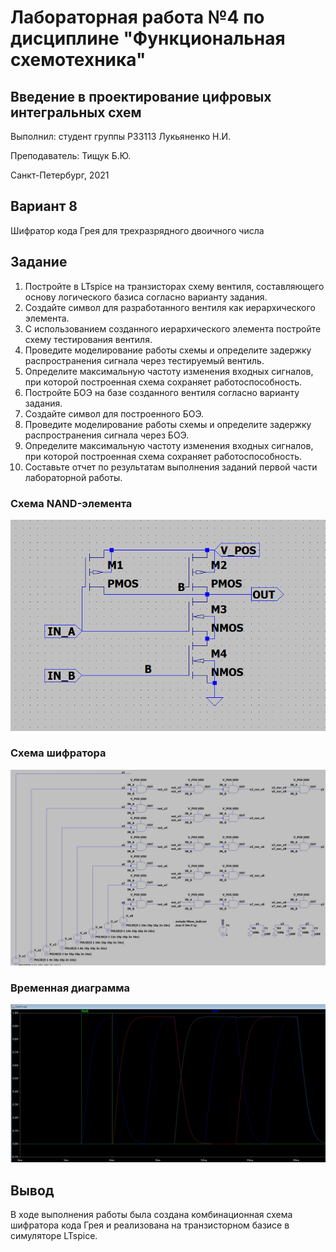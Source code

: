 # Лабораторная работа №4 по дисциплине "Функциональная схемотехника"
## Введение в проектирование цифровых интегральных схем

Выполнил: студент группы P33113 Лукьяненко Н.И.

Преподаватель: Тищук Б.Ю. 

Санкт-Петербург, 2021

## Вариант 8
Шифратор кода Грея для трехразрядного двоичного числа

## Задание
1. Постройте в LTspice на транзисторах схему вентиля, составляющего основу логического базиса согласно варианту задания.
2. Создайте символ для разработанного вентиля как иерархического элемента.
3. С использованием созданного иерархического элемента постройте схему тестирования вентиля.
4. Проведите моделирование работы схемы и определите задержку распространения сигнала через тестируемый вентиль.
5. Определите максимальную частоту изменения входных сигналов, при которой построенная схема сохраняет работоспособность.
6. Постройте БОЭ на базе созданного вентиля согласно варианту задания.
7. Создайте символ для построенного БОЭ.
8. Проведите моделирование работы схемы и определите задержку распространения сигнала через БОЭ.
9. Определите максимальную частоту изменения входных сигналов, при которой построенная схема сохраняет работоспособность.
10. Составьте отчет по результатам выполнения заданий первой части лабораторной работы.

### Схема NAND-элемента
![NAND](https://raw.githubusercontent.com/BeeRHaZaRD/Circuit-Design/main/lab4/img/NAND.png)

### Схема шифратора
![Scheme](https://github.com/BeeRHaZaRD/Circuit-Design/blob/main/lab4/img/scheme.jpg)

### Временная диаграмма
![Time diagram](https://github.com/BeeRHaZaRD/Circuit-Design/blob/main/lab4/img/time_diagram.jpg)

## Вывод
В ходе выполнения работы была создана комбинационная схема шифратора кода Грея и реализована на транзисторном базисе в симуляторе LTspice.

